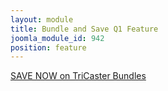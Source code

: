 ```yaml
---
layout: module
title: Bundle and Save Q1 Feature
joomla_module_id: 942
position: feature
---
```

<!-- module: Microsoft Event Series Q1 Feature --><a href="http://pages.newtek.com/TriCaster-Bundles-Promo.html">
<!--<div class="content-container white-text">BUNDLE. <strong>SAVE</strong>. ADVANCE.</div>--><span class="arrow-link">SAVE NOW on TriCaster Bundles</span> </a>

